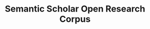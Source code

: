 ---
citation: 'Waleed Ammar et al. 2018. Construction of the Literature Graph in Semantic
  Scholar. NAACL https://www.semanticscholar.org/paper/09e3cf5704bcb16e6657f6ceed70e93373a54618 '
cost: None
description: 'Semantic Scholar''s records for research papers published in all fields
  provided as an easy-to-use JSON archive. '
last_edit: 12/7/2020 17:20:46
location: https://api.semanticscholar.org/corpus
maintained_by: Semantic Scholar, feedback@semanticscholar.org
record_creation_timestamp: 12/7/2020 17:20:46
shortname: sem_scholar_open_research
tags:
- citation to scholarly literature
terms_of_use: ODC-BY
title: Semantic Scholar Open Research Corpus
uuid: ff4ffcf9-5721-4148-ac59-140b9ed4dab5
---